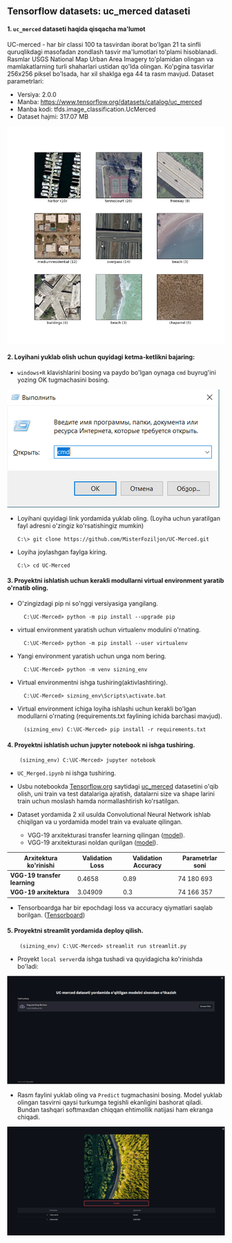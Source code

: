## Tensorflow datasets: uc_merced dataseti

#### 1. ```uc_merced``` dataseti haqida qisqacha ma'lumot

UC-merced - har bir classi 100 ta tasvirdan iborat bo'lgan 21 ta sinfli quruqlikdagi masofadan zondlash tasvir ma'lumotlari to'plami hisoblanadi. Rasmlar USGS National Map Urban Area Imagery to'plamidan olingan va mamlakatlarning turli shaharlari ustidan qo'lda olingan. Ko'pgina tasvirlar 256x256 piksel bo'lsada, har xil shaklga ega 44 ta rasm mavjud. Dataset parametrlari:

* Versiya: 2.0.0 
* Manba: https://www.tensorflow.org/datasets/catalog/uc_merced
* Manba kodi: tfds.image_classification.UcMerced
* Dataset hajmi: 317.07 MB 

<p align="center">
  <img src="https://github.com/MisterFoziljon/UC-Merced/blob/main/uc_merced-2.0.0.png" />
</p>

#### 2. Loyihani yuklab olish uchun quyidagi ketma-ketlikni bajaring:
  * `windows+R` klavishlarini bosing va paydo bo'lgan oynaga `cmd` buyrug'ini yozing OK tugmachasini bosing.
  
  ![cmd](https://github.com/MisterFoziljon/Fashion-MNIST/blob/main/rasmlar/cmd.png)

  * Loyihani quyidagi link yordamida yuklab oling. (Loyiha uchun yaratilgan fayl adresni o'zingiz ko'rsatishingiz mumkin)

        C:\> git clone https://github.com/MisterFoziljon/UC-Merced.git

  * Loyiha joylashgan faylga kiring.
         
        C:\> cd UC-Merced


#### 3. Proyektni ishlatish uchun kerakli modullarni virtual environment yaratib o'rnatib oling.
* O'zingizdagi pip ni so'nggi versiyasiga yangilang.

        C:\UC-Merced> python -m pip install --upgrade pip
        
* virtual environment yaratish uchun virtualenv modulini o'rnating.
        
        C:\UC-Merced> python -m pip install --user virtualenv

* Yangi environment yaratish uchun unga nom bering.
        
        C:\UC-Merced> python -m venv sizning_env
        
* Virtual environmentni ishga tushiring(aktivlashtiring).
        
        C:\UC-Merced> sizning_env\Scripts\activate.bat
        
* Virtual environment ichiga loyiha ishlashi uchun kerakli bo'lgan modullarni o'rnating (requirements.txt faylining ichida barchasi mavjud).
        
        (sizning_env) C:\UC-Merced> pip install -r requirements.txt


#### 4. Proyektni ishlatish uchun jupyter notebook ni ishga tushiring.

        (sizning_env) C:\UC-Merced> jupyter notebook
        
  * ```UC_Merged.ipynb``` ni ishga tushiring. 
  * Usbu notebookda [Tensorflow.org](https://www.tensorflow.org/) saytidagi [uc_merced](https://www.tensorflow.org/datasets/catalog/uc_merced?hl=ru) datasetini o'qib olish, uni train va test datalariga ajratish, datalarni size va shape larini train uchun moslash hamda normallashtirish ko'rsatilgan.
  
  * Dataset yordamida 2 xil usulda Convolutional Neural Network ishlab chiqilgan va u yordamida model train va evaluate qilingan.
    - VGG-19 arxitekturasi transfer learning qilingan ([model](https://drive.google.com/drive/folders/1FiLKxkGaaegD26nwx1fhCYZjRfY7Oj7D?usp=share_link)).
    - VGG-19 arxitekturasi noldan qurilgan ([model](https://drive.google.com/file/d/1GvXvsGEg_qmEngBVGrkYQ6TiGVtR3m0b/view?usp=share_linkd)).
   
   | **Arxitektura ko'rinishi** | **Validation Loss** | **Validation Accuracy** | **Parametrlar soni** |
   |---------------|-----------------|---------------|-----------------|
   | **VGG-19 transfer learning** |0.4658|0.89| 74 180 693 |
   | **VGG-19 arxitektura** |3.04909|0.3|74 166 357|
  * Tensorboardga har bir epochdagi loss va accuracy qiymatlari saqlab borilgan. ([Tensorboard](https://tensorboard.dev/experiment/jgldeOnBQFKW0s6voTOrfQ/#scalars))

#### 5. Proyektni streamlit yordamida deploy qilish.

        (sizning_env) C:\UC-Merced> streamlit run streamlit.py

  * Proyekt ```local server```da ishga tushadi va quyidagicha ko'rinishda bo'ladi:


![streamlit1](https://github.com/MisterFoziljon/UC-Merced/blob/main/streamlit1.png)
  
  * Rasm faylini yuklab oling va ```Predict``` tugmachasini bosing. Model yuklab olingan tasvirni qaysi turkumga tegishli ekanligini bashorat qiladi. Bundan tashqari softmaxdan chiqqan ehtimollik natijasi ham ekranga chiqadi.


![streamlit3](https://github.com/MisterFoziljon/UC-Merced/blob/main/streamlit2.png)
